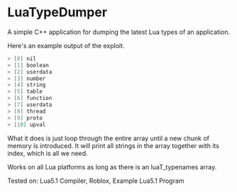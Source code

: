 # LuaTypeDumper
A simple C++ application for dumping the latest Lua types of an application.

Here's an example output of the exploit.
```c++
> [0] nil
> [1] boolean
> [2] userdata
> [3] number
> [4] string
> [5] table
> [6] function
> [7] userdata
> [8] thread
> [9] proto
> [10] upval
```

What it does is just loop through the entire array until a new chunk of memory is introduced.
It will print all strings in the array together with its index, which is all we need.

Works on all Lua platforms as long as there is an luaT_typenames array.

Tested on: Lua5.1 Compiler, Roblox, Example Lua5.1 Program
